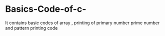 # Basics-Code-of-c-
It contains basic codes of array , printing of primary number prime number  and pattern printing code
